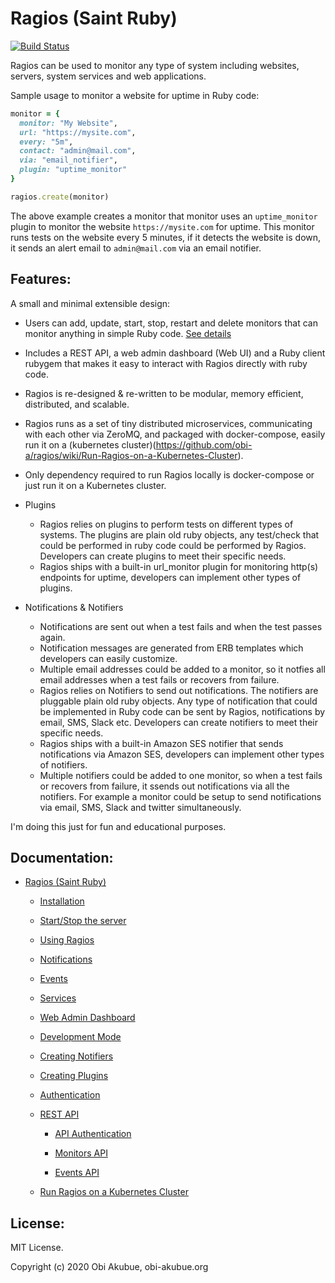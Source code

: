 # Ragios (Saint Ruby)

[![Build Status](https://travis-ci.org/obi-a/ragios.svg?branch=master)](https://travis-ci.org/obi-a/ragios)

Ragios can be used to monitor any type of system including websites, servers, system services and web applications.

Sample usage to monitor a website for uptime in Ruby code:
```ruby
monitor = {
  monitor: "My Website",
  url: "https://mysite.com",
  every: "5m",
  contact: "admin@mail.com",
  via: "email_notifier",
  plugin: "uptime_monitor"
}

ragios.create(monitor)
```
The above example creates a monitor that monitor uses an `uptime_monitor` plugin to monitor the website `https://mysite.com` for uptime. This monitor runs tests on the website every 5 minutes, if it detects the website is down, it sends an  alert email to `admin@mail.com` via an email notifier.

## Features:
A small and minimal extensible design:
* Users can add, update, start, stop, restart and delete monitors that can monitor anything in simple Ruby code. [See details](https://www.whisperservers.com/ragios/ragios-saint-ruby/using-ragios/)

* Includes a REST API, a web admin dashboard (Web UI) and a Ruby client rubygem that makes it easy to interact with Ragios directly with ruby code.

* Ragios is re-designed & re-written to be modular, memory efficient, distributed, and scalable.

* Ragios runs as a set of tiny distributed microservices, communicating with each other via ZeroMQ, and packaged with docker-compose, easily run it on a (kubernetes cluster)(https://github.com/obi-a/ragios/wiki/Run-Ragios-on-a-Kubernetes-Cluster).

* Only dependency required to run Ragios locally is docker-compose or just run it on a Kubernetes cluster.

* Plugins
  + Ragios relies on plugins to perform tests on different types of systems. The plugins are plain old ruby objects, any test/check that could be performed in ruby code could be performed by Ragios. Developers can create plugins to meet their specific needs.
  + Ragios ships with a built-in url_monitor plugin for monitoring http(s) endpoints for uptime, developers can implement other types of plugins.

* Notifications & Notifiers
  + Notifications are sent out when a test fails and when the test passes again.
  + Notification messages are generated from ERB templates which developers can easily customize.
  + Multiple email addresses could be added to a monitor, so it notfies all email addresses when a test fails or recovers from failure.
  + Ragios relies on Notifiers to send out notifications. The notifiers are pluggable plain old ruby objects. Any type of notification that could be implemented in Ruby code can be sent by Ragios, notifications by email, SMS, Slack etc. Developers can create notifiers to meet their specific needs.
  + Ragios ships with a built-in Amazon SES notifier that sends notifications via Amazon SES, developers can implement other types of notifiers.
  + Multiple notifiers could be added to one monitor, so when a test fails or recovers from failure, it ssends out notifications via all the notifiers. For example a monitor could be setup to send notifications via email, SMS, Slack and twitter simultaneously.


I'm doing this just for fun and educational purposes.

## Documentation:


* [Ragios (Saint Ruby)](http//www.whisperservers.com/ragios/ragios-saint-ruby/)

   + [Installation](https://www.whisperservers.com/ragios/ragios-saint-ruby/installation/)

   + [Start/Stop the server](https://www.whisperservers.com/ragios/running-ragios/)

   + [Using Ragios](https://www.whisperservers.com/ragios/ragios-saint-ruby/using-ragios/)

   + [Notifications](https://www.whisperservers.com/ragios/ragios-saint-ruby/notifications/)

   + [Events](https://www.whisperservers.com/ragios/events/)

   + [Services](https://www.whisperservers.com/ragios/services/)

   + [Web Admin Dashboard](https://github.com/obi-a/ragios/wiki/Web-Admin-Dashboard)

   + [Development Mode](https://www.whisperservers.com/ragios/development-mode/)

   + [Creating Notifiers](https://www.whisperservers.com/ragios/notifiers/)

   + [Creating Plugins](https://www.whisperservers.com/ragios/plugins/)

   + [Authentication](https://www.whisperservers.com/ragios/authentication/)

   + [REST API](https://www.whisperservers.com/ragios/ragios-rest-api/)

     * [API Authentication](https://www.whisperservers.com/ragios/api-authentication/)

     * [Monitors API](https://www.whisperservers.com/ragios/monitors-api/)

     * [Events API](https://www.whisperservers.com/ragios/events-api/)
   + [Run Ragios on a Kubernetes Cluster](https://github.com/obi-a/ragios/wiki/Run-Ragios-on-a-Kubernetes-Cluster)


## License:
MIT License.

Copyright (c) 2020 Obi Akubue, obi-akubue.org
